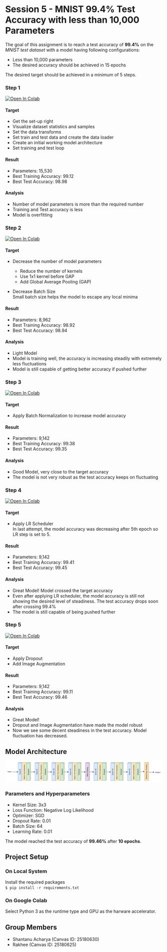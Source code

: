 # Session 5 - MNIST 99.4% Test Accuracy with less than 10,000 Parameters

The goal of this assignment is to reach a test accuracy of **99.4%** on the _MNIST test dataset_ with a model having following configurations:

- Less than 10,000 parameters
- The desired accuracy should be achieved in 15 epochs

The desired target should be achieved in a minimum of 5 steps.

### Step 1

[![Open In Colab](https://colab.research.google.com/assets/colab-badge.svg)](https://colab.research.google.com/drive/1rTfWwjqtLtkbsNsId-3apIOjckO1L7WF)

#### Target

- Get the set-up right
- Visualize dataset statistics and samples
- Set the data transforms
- Set train and test data and create the data loader
- Create an initial working model architecture
- Set training and test loop

#### Result

- Parameters: 15,530
- Best Training Accuracy: 99.12
- Best Test Accuracy: 98.98

#### Analysis

- Number of model parameters is more than the required number
- Training and Test accuracy is less
- Model is overfitting

### Step 2

[![Open In Colab](https://colab.research.google.com/assets/colab-badge.svg)](https://colab.research.google.com/drive/1RzW8qdmiLuivTSKKgBopSlrKVszxxmtZ)

#### Target

- Decrease the number of model parameters

  - Reduce the number of kernels
  - Use 1x1 kernel before GAP
  - Add Global Average Pooling (GAP)

- Decrease Batch Size  
  Small batch size helps the model to escape any local minima

#### Result

- Parameters: 8,962
- Best Training Accuracy: 98.92
- Best Test Accuracy: 98.94

#### Analysis

- Light Model
- Model is training well, the accuracy is increasing steadily with extremely less fluctuations
- Model is still capable of getting better accuracy if pushed further

### Step 3

[![Open In Colab](https://colab.research.google.com/assets/colab-badge.svg)](https://colab.research.google.com/drive/1YCAU3g-jLXVt0oYObIWUPP-nS0oDnpjt)

#### Target

- Apply Batch Normalization to increase model accuracy

#### Result

- Parameters: 9,142
- Best Training Accuracy: 99.38
- Best Test Accuracy: 99.35

#### Analysis

- Good Model, very close to the target accuracy
- The model is not very robust as the test accuracy keeps on fluctuating

### Step 4

[![Open In Colab](https://colab.research.google.com/assets/colab-badge.svg)](https://colab.research.google.com/drive/1okKRauag5GrCPoj6y9DD03bTpk4RPcxZ)

#### Target

- Apply LR Scheduler  
  In last attempt, the model accuracy was decreasing after 5th epoch so LR step is set to 5.

#### Result

- Parameters: 9,142
- Best Training Accuracy: 99.41
- Best Test Accuracy: 99.45

#### Analysis

- Great Model! Model crossed the target accuracy
- Even after applying LR scheduler, the model accuracy is still not showing the desired level of steadiness. The test accuracy drops soon after crossing 99.4%
- The model is still capable of being pushed further

### Step 5

[![Open In Colab](https://colab.research.google.com/assets/colab-badge.svg)](https://colab.research.google.com/drive/1NodSizFoqtikHbCO9jEmknXCzXTTM7WV)

#### Target

- Apply Dropout
- Add Image Augmentation

#### Result

- Parameters: 9,142
- Best Training Accuracy: 99.11
- Best Test Accuracy: 99.46

#### Analysis

- Great Model!
- Dropout and Image Augmentation have made the model robust
- Now we see some decent steadiness in the test accuracy. Model fluctuation has decreased.

## Model Architecture

![architecture](architecture.png)

### Parameters and Hyperparameters

- Kernel Size: 3x3
- Loss Function: Negative Log Likelihood
- Optimizer: SGD
- Dropout Rate: 0.01
- Batch Size: 64
- Learning Rate: 0.01

The model reached the test accuracy of **99.46%** after **10 epochs**.

## Project Setup

### On Local System

Install the required packages  
 `$ pip install -r requirements.txt`

### On Google Colab

Select Python 3 as the runtime type and GPU as the harware accelerator.

## Group Members

- Shantanu Acharya (Canvas ID: 25180630)
- Rakhee (Canvas ID: 25180625)
